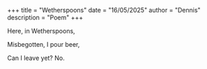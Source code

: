 +++
title = "Wetherspoons"
date = "16/05/2025"
author = "Dennis"
description = "Poem"
+++

Here, in Wetherspoons,

Misbegotten, I pour beer,

Can I leave yet? No.